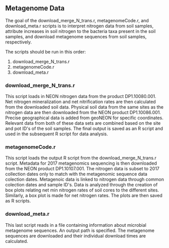 
## Metagenome Data   

The goal of the download_merge_N_trans.r, metagenomeCode.r, and download_meta.r scripts is to interpret nitrogen data from soil samples, attribute increases in soil nitrogen to the bacteria taxa present in the soil samples, and download metagenome sequences from soil samples, respectively. 

The scripts should be run in this order:  
1) download_merge_N_trans.r  
2) metagenomeCode.r  
3) download_meta.r  
  
### download_merge_N_trans.r  
  
This script loads in NEON nitrogen data from the product DP1.10080.001. Net nitrogen mineralization and net nitrification rates are then calculated from the downloaded soil data. Physical soil data from the same sites as the nitrogen data are then downloaded from the NEON product DP1.10086.001. Precise geographical data is added from geoNEON for specific coordinates. Relevant data from both of these data sets are combined based on the site and pot ID's of the soil samples. The final output is saved as an R script and used in the subsequent R script for data analysis.  
  
### metagenomeCode.r  
  
This script loads the output R script from the download_merge_N_trans.r script. Metadata for 2017 metagenomics sequencing is then downloaded from the NEON product DP1.10107.001. The nitrogen data is subset to 2017 collection dates only to match with the metagenomic sequence data colection dates. Metagenoic data is linked to nitrogen data through common colection dates and sample ID's. Data is analyzed through the creation of box plots relating net min nitrogen rates of soil cores to the different sites. Similarly, a box plot is made for net nitrogen rates. The plots are then saved as R scripts.   
  
### download_meta.r  
  
This last script reads in a file containing information about microbial metagenome sequences. An output path is specified. The metagenome sequences are downloaded and their individual download times are calculated. 
